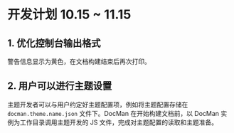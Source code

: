 # 开发计划 10.15 ~ 11.15

## 1. 优化控制台输出格式

警告信息显示为黄色，在文档构建结束后再次打印。

## 2. 用户可以进行主题设置

主题开发者可以与用户约定好主题配置项，例如将主题配置存储在 `docman.theme.name.json` 文件下。DocMan 在开始构建文档前，以 DocMan 实例为工作目录调用主题开发的 JS 文件，完成对主题配置的读取和主题准备。
